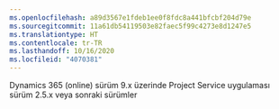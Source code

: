```yaml
---
ms.openlocfilehash: a89d3567e1fdeb1ee0f8fdc8a441bfcbf204d79e
ms.sourcegitcommit: 11a61db54119503e82faec5f99c4273e8d1247e5
ms.translationtype: HT
ms.contentlocale: tr-TR
ms.lasthandoff: 10/16/2020
ms.locfileid: "4070381"
---
```

Dynamics 365 (online) sürüm 9.x üzerinde Project Service uygulaması sürüm 2.5.x veya sonraki sürümler
